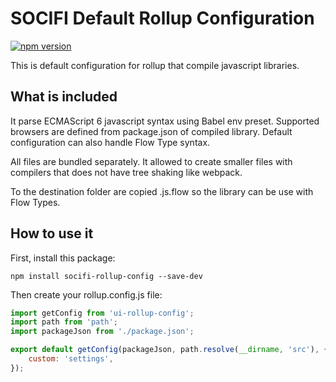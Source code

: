# SOCIFI Default Rollup Configuration

[![npm version](https://badge.fury.io/js/socifi-rollup-config.svg)](https://badge.fury.io/js/socifi-rollup-config)

This is default configuration for rollup that compile javascript libraries.

## What is included

It parse ECMAScript 6 javascript syntax using Babel env preset. Supported browsers are defined from package.json of compiled library. Default configuration can also handle Flow Type syntax.

All files are bundled separately. It allowed to create smaller files with compilers that does not have tree shaking like webpack.

To the destination folder are copied .js.flow so the library can be use with Flow Types.

## How to use it

First, install this package:

```nodemon
npm install socifi-rollup-config --save-dev
```

Then create your rollup.config.js file:

```javascript
import getConfig from 'ui-rollup-config';
import path from 'path';
import packageJson from './package.json';

export default getConfig(packageJson, path.resolve(__dirname, 'src'), {
    custom: 'settings',
});
```
